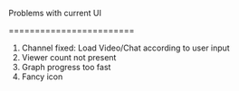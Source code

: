 Problems with current UI

========================

1. Channel fixed: Load Video/Chat according to user input
2. Viewer count not present
3. Graph progress too fast
4. Fancy icon
